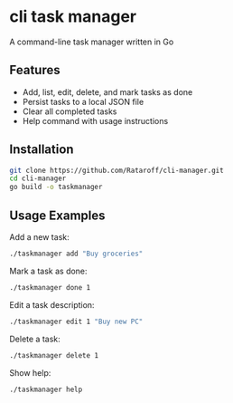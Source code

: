 # cli task manager

A command-line task manager written in Go

## Features

- Add, list, edit, delete, and mark tasks as done
- Persist tasks to a local JSON file
- Clear all completed tasks
- Help command with usage instructions

## Installation

```bash
git clone https://github.com/Rataroff/cli-manager.git
cd cli-manager
go build -o taskmanager
```
## Usage Examples

Add a new task:
```bash
./taskmanager add "Buy groceries"
```
Mark a task as done:
```bash
./taskmanager done 1
```
Edit a task description:
```bash
./taskmanager edit 1 "Buy new PC"
```
Delete a task:
```bash
./taskmanager delete 1
```
Show help:
```bash
./taskmanager help
```


